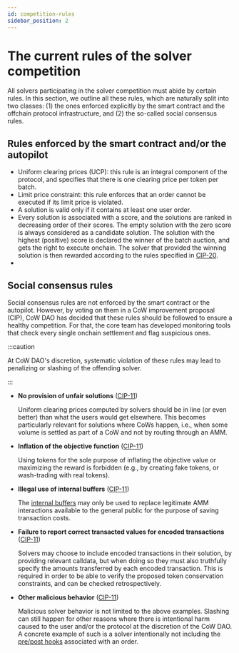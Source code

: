 ```yaml
---
id: competition-rules
sidebar_position: 2
---
```


# The current rules of the solver competition

All solvers participating in the solver competition must abide by certain rules. In this section, we outline all these rules, which are naturally split into two classes: (1) the ones enforced explicitly by the smart contract and the offchain protocol infrastructure, and (2) the so-called social consensus rules.

## Rules enforced by the smart contract and/or the autopilot

- Uniform clearing prices (UCP): this rule is an integral component of the protocol, and specifies that there is one clearing price per token per batch.
- Limit price constraint: this rule enforces that an order cannot be executed if its limit price is violated.
- A solution is valid only if it contains at least one user order.
- Every solution is associated with a score, and the solutions are ranked in decreasing order of their scores. The empty solution with the zero score is always considered as a candidate solution. The solution with the highest (positive) score is declared the winner of the batch auction, and gets the right to execute onchain. The solver that provided the winning solution is then rewarded according to the rules specified in [CIP-20](https://snapshot.org/#/cow.eth/proposal/0x2d3f9bd1ea72dca84b03e97dda3efc1f4a42a772c54bd2037e8b62e7d09a491f).
- 

## Social consensus rules

Social consensus rules are not enforced by the smart contract or the autopilot. However, by voting on them in a CoW improvement proposal (CIP), CoW DAO has decided that these rules should be followed to ensure a healthy competition. For that, the core team has developed monitoring tools that check every single onchain settlement and flag suspicious ones.

:::caution

At CoW DAO's discretion, systematic violation of these rules may lead to penalizing or slashing of the offending solver.

:::

- **No provision of unfair solutions** ([CIP-11](https://snapshot.org/#/cow.eth/proposal/0x16d8c681d52b24f1ccd854084e07a99fce6a7af1e25fd21ddae6534b411df870))

  Uniform clearing prices computed by solvers should be in line (or even better) than what the users would get elsewhere. This becomes particularly relevant for solutions where CoWs happen, i.e., when some volume is settled as part of a CoW and not by routing through an AMM.

- **Inflation of the objective function** ([CIP-11](https://snapshot.org/#/cow.eth/proposal/0x16d8c681d52b24f1ccd854084e07a99fce6a7af1e25fd21ddae6534b411df870))

  Using tokens for the sole purpose of inflating the objective value or maximizing the reward is forbidden (e.g., by creating fake tokens, or wash-trading with real tokens).

- **Illegal use of internal buffers** ([CIP-11](https://snapshot.org/#/cow.eth/proposal/0x16d8c681d52b24f1ccd854084e07a99fce6a7af1e25fd21ddae6534b411df870))

  The [internal buffers](/cow-protocol/reference/core/definitions#buffers) may only be used to replace legitimate AMM interactions available to the general public for the purpose of saving transaction costs.

- **Failure to report correct transacted values for encoded transactions** ([CIP-11](https://snapshot.org/#/cow.eth/proposal/0x16d8c681d52b24f1ccd854084e07a99fce6a7af1e25fd21ddae6534b411df870))

  Solvers may choose to include encoded transactions in their solution, by providing relevant calldata, but when doing so they must also truthfully specify the amounts transferred by each encoded transaction. This is required in order to be able to verify the proposed token conservation constraints, and can be checked retrospectively.

- **Other malicious behavior** ([CIP-11](https://snapshot.org/#/cow.eth/proposal/0x16d8c681d52b24f1ccd854084e07a99fce6a7af1e25fd21ddae6534b411df870))

  Malicious solver behavior is not limited to the above examples. Slashing can still happen for other reasons where there is intentional harm caused to the user and/or the protocol at the discretion of the CoW DAO. A concrete example of such is a solver intentionally not including the [pre/post hooks](/cow-protocol/reference/core/intents/hooks) associated with an order.

